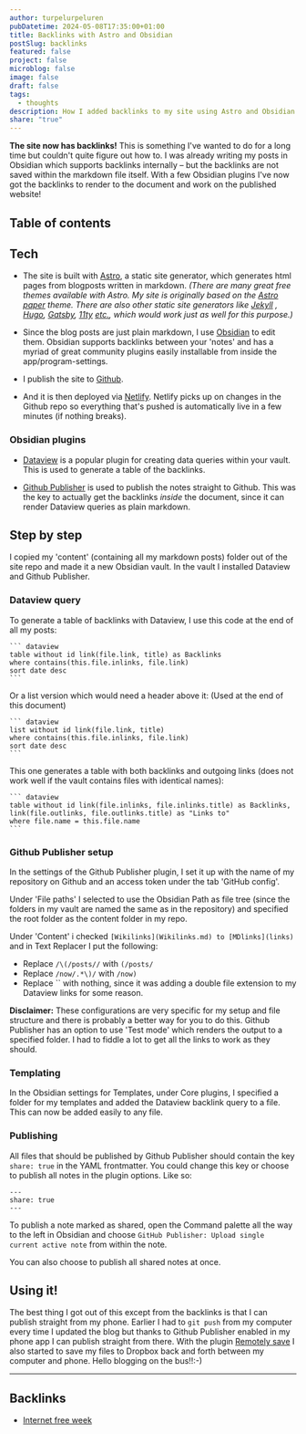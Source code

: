 ```yaml
---
author: turpelurpeluren
pubDatetime: 2024-05-08T17:35:00+01:00
title: Backlinks with Astro and Obsidian
postSlug: backlinks
featured: false
project: false
microblog: false
image: false
draft: false
tags:
  - thoughts
description: How I added backlinks to my site using Astro and Obsidian
share: "true"
---
```


**The site now has backlinks!** This is something I've wanted to do for a long time but couldn't quite figure out how to. I was already writing my posts in Obsidian which supports backlinks internally – but the backlinks are not saved within the markdown file itself. With a few Obsidian plugins I've now got the backlinks to render to the document and work on the published website!
## Table of contents

## Tech
- The site is built with [Astro](https://astro.build/), a static site generator, which generates html pages from blogposts written in markdown. *(There are many great free themes available with Astro. My site is originally based on the [Astro paper](https://astro-paper.pages.dev/) theme. There are also other static site generators like [Jekyll](https://jekyllrb.com/) , [Hugo](https://gohugo.io/), [Gatsby](https://jamstack.org/generators/gatsby/), [11ty](https://www.11ty.dev/) [etc.](https://jamstack.org/generators/), which would work just as well for this purpose.)*

- Since the blog posts are just plain markdown, I use [Obsidian](https://obsidian.md) to edit them. Obsidian supports backlinks between your 'notes' and has a myriad of great community plugins easily installable from inside the app/program-settings.

- I publish the site to [Github](https://github.com/).

- And it is then deployed via [Netlify](https://www.netlify.com/). Netlify picks up on changes in the Github repo so everything that's pushed is automatically live in a few minutes (if nothing breaks).

### Obsidian plugins
- [Dataview](https://blacksmithgu.github.io/obsidian-dataview/) is a popular plugin for creating data queries within your vault. This is used to generate a table of the backlinks.

- [Github Publisher](https://github.com/ObsidianPublisher/obsidian-github-publisher) is used to publish the notes straight to Github. This was the key to actually get the backlinks *inside* the document, since it can render Dataview queries as plain markdown.

## Step by step
I copied my 'content' (containing all my markdown posts) folder out of the site repo and made it a new Obsidian vault. In the vault I installed Dataview and Github Publisher.

### Dataview query
To generate a table of backlinks with Dataview, I use this code at the end of all my posts:
````
``` dataview
table without id link(file.link, title) as Backlinks
where contains(this.file.inlinks, file.link)
sort date desc
```
````

Or a list version which would need a header above it: (Used at the end of this document)
````
``` dataview
list without id link(file.link, title)
where contains(this.file.inlinks, file.link)
sort date desc
```
````

This one generates a table with both backlinks and outgoing links (does not work well if the vault contains files with identical names):
````
``` dataview
table without id link(file.inlinks, file.inlinks.title) as Backlinks, link(file.outlinks, file.outlinks.title) as "Links to"
where file.name = this.file.name
```
````

### Github Publisher setup
In the settings of the Github Publisher plugin, I set it up with the name of my repository on Github and an access token under the tab 'GitHub config'. 

Under 'File paths' I selected to use the Obsidian Path as file tree (since the folders in my vault are named the same as in the repository) and specified the root folder as the content folder in my repo. 

Under 'Content' i checked `[Wikilinks](Wikilinks.md) to [MDlinks](links)` and in Text Replacer I put the following:
- Replace `/\(/posts//` with `(/posts/`
- Replace `/now/.*\)/` with `/now)`
- Replace `` with nothing, since it was adding a double file extension to my Dataview links for some reason.

**Disclaimer:** These configurations are very specific for my setup and file structure and there is probably a better way for you to do this. Github Publisher has an option to use 'Test mode' which renders the output to a specified folder. I had to fiddle a lot to get all the links to work as they should.

### Templating
In the Obsidian settings for Templates, under Core plugins, I specified a folder for my templates and added the Dataview backlink query to a file. This can now be added easily to any file.

### Publishing
All files that should be published by Github Publisher should contain the key `share: true` in the YAML frontmatter. You could change this key or choose to publish all notes in the plugin options. Like so:
```
---
share: true
---
```

To publish a note marked as shared, open the Command palette all the way to the left in Obsidian and choose `GitHub Publisher: Upload single current active note` from within the note.

You can also choose to publish all shared notes at once.

## Using it!
The best thing I got out of this except from the backlinks is that I can publish straight from my phone. Earlier I had to `git push` from my computer every time I updated the blog but thanks to Github Publisher enabled in my phone app I can publish straight from there. With the plugin [Remotely save](https://github.com/remotely-save/remotely-save) I also started to save my files to Dropbox back and forth between my computer and phone. Hello blogging on the bus!!:-)


---
## Backlinks

- [Internet free week](/posts/internet-free-week)

